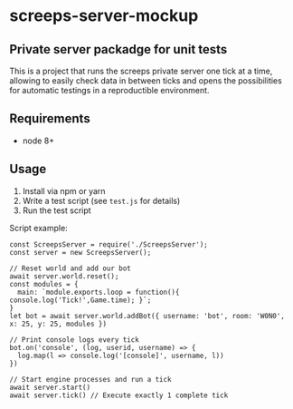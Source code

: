 # screeps-server-mockup

## Private server packadge for unit tests

This is a project that runs the screeps private server one tick at a time, allowing to easily check
data in between ticks and opens the possibilities for automatic testings in a reproductible
environment.

## Requirements

* node 8+

## Usage

1. Install via npm or yarn
2. Write a test script (see `test.js` for details)
3. Run the test script

Script example:
```
const ScreepsServer = require('./ScreepsServer');
const server = new ScreepsServer();

// Reset world and add our bot
await server.world.reset();
const modules = {
  main: `module.exports.loop = function(){ console.log('Tick!',Game.time); }`;
}
let bot = await server.world.addBot({ username: 'bot', room: 'W0N0', x: 25, y: 25, modules })

// Print console logs every tick
bot.on('console', (log, userid, username) => {
  log.map(l => console.log('[console]', username, l))
})

// Start engine processes and run a tick
await server.start()
await server.tick() // Execute exactly 1 complete tick
```

